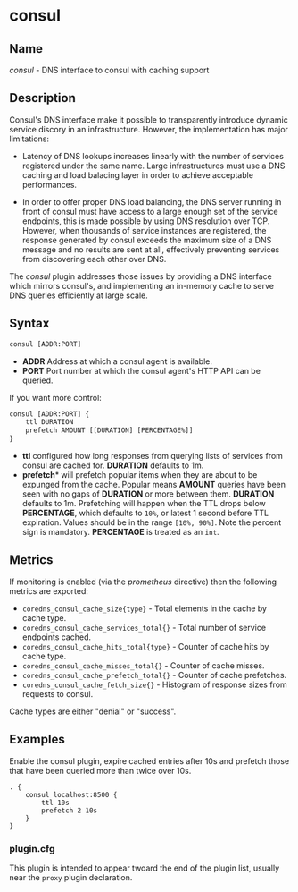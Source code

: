 # consul

## Name

*consul* - DNS interface to consul with caching support

## Description

Consul's DNS interface make it possible to transparently introduce dynamic
service discory in an infrastructure. However, the implementation has major
limitations:

- Latency of DNS lookups increases linearly with the number of services
registered under the same name. Large infrastructures must use a DNS caching and
load balacing layer in order to achieve acceptable performances.

- In order to offer proper DNS load balancing, the DNS server running in front
of  consul must have access to a large enough set of the service endpoints, this
is made possible by using DNS resolution over TCP. However, when thousands of
service instances are registered, the response generated by consul exceeds the
maximum size of a DNS message and no results are sent at all, effectively
preventing services from discovering each other over DNS.

The *consul* plugin addresses those issues by providing a DNS interface which
mirrors consul's, and implementing an in-memory cache to serve DNS queries
efficiently at large scale.

## Syntax

~~~ txt
consul [ADDR:PORT]
~~~

* **ADDR** Address at which a consul agent is available.
* **PORT** Port number at which the consul agent's HTTP API can be queried.

If you want more control:

~~~ txt
consul [ADDR:PORT] {
    ttl DURATION
    prefetch AMOUNT [[DURATION] [PERCENTAGE%]]
}
~~~

* **ttl** configured how long responses from querying lists of services from
  consul are cached for. **DURATION** defaults to 1m.
* **prefetch*** will prefetch popular items when they are about to be expunged
  from the cache.
  Popular means **AMOUNT** queries have been seen with no gaps of **DURATION**
  or more between them. **DURATION** defaults to 1m. Prefetching will happen
  when the TTL drops below **PERCENTAGE**, which defaults to `10%`, or latest 1
  second before TTL expiration. Values should be in the range `[10%, 90%]`.
  Note the percent sign is mandatory. **PERCENTAGE** is treated as an `int`.

## Metrics

If monitoring is enabled (via the *prometheus* directive) then the following metrics are exported:

* `coredns_consul_cache_size{type}` - Total elements in the cache by cache type.
* `coredns_consul_cache_services_total{}` - Total number of service endpoints cached.
* `coredns_consul_cache_hits_total{type}` - Counter of cache hits by cache type.
* `coredns_consul_cache_misses_total{}` - Counter of cache misses.
* `coredns_consul_cache_prefetch_total{}` - Counter of cache prefetches.
* `coredns_consul_cache_fetch_size{}` - Histogram of response sizes from requests to consul.

Cache types are either "denial" or "success".

## Examples

Enable the consul plugin, expire cached entries after 10s and prefetch those
that have been queried more than twice over 10s.

~~~ corefile
. {
    consul localhost:8500 {
        ttl 10s
        prefetch 2 10s
    }
}
~~~

### plugin.cfg

This plugin is intended to appear twoard the end of the plugin list, usually
near the `proxy` plugin declaration.
